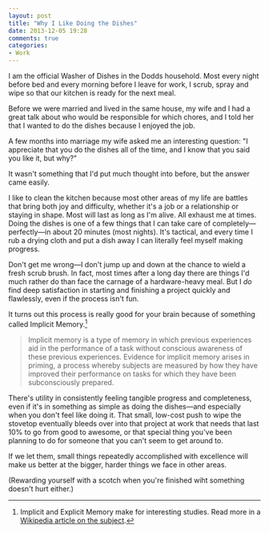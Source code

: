 ```yaml
---
layout: post
title: "Why I Like Doing the Dishes"
date: 2013-12-05 19:28
comments: true
categories: 
- Work
---
```


I am the official Washer of Dishes in the Dodds household. Most every night before bed and every morning before I leave for work, I scrub, spray and wipe so that our kitchen is ready for the next meal. 

Before we were married and lived in the same house, my wife and I had a great talk about who would be responsible for which chores, and I told her that I wanted to do the dishes because I enjoyed the job. 

A few months into marriage my wife asked me an interesting question: "I appreciate that you do the dishes all of the time, and I know that you said you like it, but why?" 

It wasn't something that I'd put much thought into before, but the answer came easily. 

I like to clean the kitchen because most other areas of my life are battles that bring both joy and difficulty, whether it's a job or a relationship or staying in shape. Most will last as long as I'm alive. All exhaust me at times. Doing the dishes is one of a few things that I can take care of completely—perfectly—in about 20 minutes (most nights). It's tactical, and every time I rub a drying cloth and put a dish away I can literally feel myself making progress. 

Don't get me wrong—I don't jump up and down at the chance to wield a fresh scrub brush. In fact, most times after a long day there are things I'd much rather do than face the carnage of a hardware-heavy meal. But I *do* find deep satisfaction in starting and finishing a project quickly and flawlessly, even if the process isn't fun. 

It turns out this process is really good for your brain because of something called Implicit Memory.[^1] 

> Implicit memory is a type of memory in which previous experiences aid in the performance of a task without conscious awareness of these previous experiences. Evidence for implicit memory arises in priming, a process whereby subjects are measured by how they have improved their performance on tasks for which they have been subconsciously prepared.
 
There's utility in consistently feeling tangible progress and completeness, even if it's in something as simple as doing the dishes—and especially when you don't feel like doing it. That small, low-cost push to wipe the stovetop eventually bleeds over into that project at work that needs that last 10% to go from good to awesome, or that special thing you've been planning to do for someone that you can't seem to get around to. 

If we let them, small things repeatedly accomplished with excellence will make us better at the bigger, harder things we face in other areas.

(Rewarding yourself with a scotch when you're finished wiht something doesn't hurt either.)

[^1]: Implicit and Explicit Memory make for interesting studies. Read more in a [Wikipedia article on the subject](http://en.wikipedia.org/wiki/Implicit_memory). 


